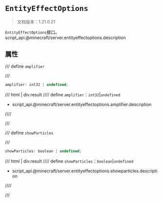 # `EntityEffectOptions`

> 文档版本：1.21.0.21

`EntityEffectOptions`接口。script_api.@minecraft/server.entityeffectoptions.description

## 属性

/// define
`amplifier`


///

```js
amplifier: int32 | undefined;
```

/// html | div.result
//// define
`amplifier`：`int32`|`undefined`

- script_api.@minecraft/server.entityeffectoptions.amplifier.description


////

///


/// define
`showParticles`


///

```js
showParticles: boolean | undefined;
```

/// html | div.result
//// define
`showParticles`：`boolean`|`undefined`

- script_api.@minecraft/server.entityeffectoptions.showparticles.description


////

///

